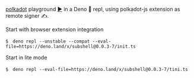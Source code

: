 [polkadot](https://deno.land/x/polkadot) playground [▶️](https://subshell.xyz)
in a Deno 🦕 repl, using polkadot-js extension as remote signer ✍️.

Start with browser extension integration

```
$　deno repl --unstable --compat --eval-file=https://deno.land/x/subshell@0.0.3-7/init.ts
```

Start in lite mode

```
$　deno repl --eval-file=https://deno.land/x/subshell@0.0.3-7/tini.ts
```
